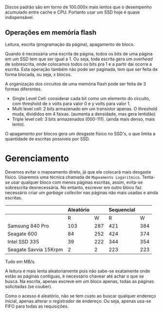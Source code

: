 Discos padrão são em torno de 100.000x mais lentos que o desempenho acumulado entre cache e CPU. Portanto usar um SSD hoje é quase indispensável.

## Operações em memória flash
Leitura, escrita (programação da página), apagamento de bloco.

Quando é necessária uma escrita de página, todos os bits de uma página em um SSD tem que ser igual a 1. Ou seja, toda escrita gera um *overhead* de sobrescrita, onde colocamos todos os bits pra 1 e a partir dai ocorre a escrita. Esta operação também não pode ser paginada, tem que ser feita de forma blocada, ou seja, x blocos.

A organização dos circuitos de uma memória flash pode ser feita de 3 formas diferentes.
- Single Level Cell: considerar cada bit como um elemento do circuito, com threshold de x volts para valor 0 e y volts para valor 1.
- Multi level cell: 2 bits armazenado em um transistor apenas. O threshold muda, divididos em 4 faixas. (aumenta a densidade, mas gera lentidão)
- Triple level cell: 3 bits armazenados (000-111). (ainda mais denso, mais lento).

O apagamento por blocos gera um desgaste físico no SSD's, o que limita a quantidade de escritas possíveis por SSD.

# Gerenciamento
Devemos evitar o mapeamento direto, já que ele colocará mais desgaste físico. Usaremos uma técnica chamada de `Mapeamento Logaritmico`. Tenta-se usar qualquer bloco com menos páginas escritas, assim, evita-se sobrescrita desnecessária. No entanto, escrever em outro bloco faz necessário criar um *garbage collector* nas páginas não mais usadas e ainda escritas.

|                       | Aleatório |     | Sequencial |     |
| --------------------- | --------- | --- | ---------- | --- |
|                       | R         | W   | R          | W   |
| Samsung 840 Pro       | 103       | 287 | 421        | 384 |
| Seagate 600           | 84        | 252 | 424        | 374 |
| Intel SSD 335         | 39        | 222 | 344        | 354 |
| Seagate Savvia 15Krpm | 2         | 2   | 223        | 223 |
Tudo em MB/s.

A leitura é mais lenta aleatoriamente pois não sabe-se exatamente onde estão as páginas contíguas, é necessário chavear até achar o que se busca.
Na escrita, apenas escreve em um bloco apenas, todas as páginas solicitadas (se couber).

Como o acesso é aleatório, não se tem custo ao buscar qualquer endereço inicial, apenas alterar o registrador de endereço. Ou seja, apenas usa-se FIFO para todas as requisições.
